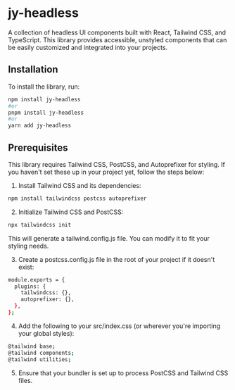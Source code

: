 # jy-headless
A collection of headless UI components built with React, Tailwind CSS, and TypeScript. This library provides accessible,
unstyled components that can be easily customized and integrated into your projects.

## Installation
To install the library, run:
```bash
npm install jy-headless
#or
pnpm install jy-headless
#or
yarn add jy-headless
```

## Prerequisites
This library requires Tailwind CSS, PostCSS, and Autoprefixer for styling. If you haven't set these up in your project yet, follow the steps below:

1. Install Tailwind CSS and its dependencies:
```bash
npm install tailwindcss postcss autoprefixer

```
2. Initialize Tailwind CSS and PostCSS:
```bash
npx tailwindcss init
```

This will generate a tailwind.config.js file. You can modify it to fit your styling needs.

3. Create a postcss.config.js file in the root of your project if it doesn't exist:
```bash
module.exports = {
  plugins: {
    tailwindcss: {},
    autoprefixer: {},
  },
};
```

4. Add the following to your src/index.css (or wherever you're importing your global styles):
```bash
@tailwind base;
@tailwind components;
@tailwind utilities;
```
5. Ensure that your bundler is set up to process PostCSS and Tailwind CSS files.